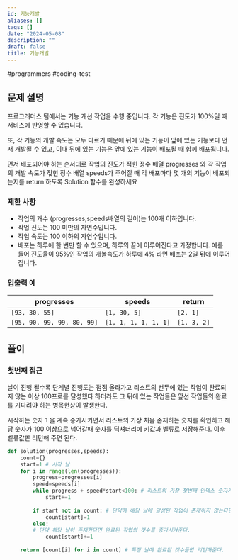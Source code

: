 ```yaml
---
id: 기능개발
aliases: []
tags: []
date: "2024-05-08"
description: ""
draft: false
title: 기능개발
---
```

#programmers #coding-test 
## 문제 설명

프로그래머스 팀에서는 기능 개선 작업을 수행 중입니다. 각 기능은 진도가 100%일 때 서비스에 반영할 수 있습니다.

또, 각 기능의 개발 속도는 모두 다르기 때문에 뒤에 있는 기능이 앞에 있는 기능보다 먼저 개발될 수 있고, 이때 뒤에 있는 기능은 앞에 있는 기능이 배포될 때 함께 배포됩니다.

먼저 배포되어야 하는 순서대로 작업의 진도가 적힌 정수 배열 progresses 와 각 작업의 개발 속도가 젃힌 정수 배열 speeds가 주어질 때 각 배포마다 몇 개의 기능이 배포되는지를 return 하도록 Solution 함수를 완성하세요

### 제한 사항
- 작업의 개수 (progresses,speeds배열의 길이)는 100개 이하입니다.
- 작업 진도는 100 미만의 자연수입니다.
- 작업 속도는 100 이하의 자연수입니다.
- 배포는 하루에 한 번만 할 수 있으며, 하루의 끝에 이루어진다고 가정합니다. 예를 들어 진도율이 95%인 작업의 개볼속도가 하루에 4% 라면 배포는 2일 뒤에 이루어집니다.

### 입출력 예

| progresses                 | speeds               | return      |
| -------------------------- | -------------------- | ----------- |
| `[93, 30, 55]`             | `[1, 30, 5]`         | `[2, 1]`    |
| `[95, 90, 99, 99, 80, 99]` | `[1, 1, 1, 1, 1, 1]` | `[1, 3, 2]` |

## 풀이

### 첫번째 접근

날이 진행 될수록 단계별 진행도는 점점 올라가고 리스트의 선두에 있는 작업이 완료되지 않는 이상 100프로를 달성했다 하더라도 그 뒤에 있는 작업들은 앞선 작업들의 완료를 기다려야 하는 병목현상이 발생한다.

시작하는 숫자 1 을 계속 증가시키면서 리스트의 가장 처음 존재하는 숫자를 확인하고 해당 숫자가 100 이상으로 넘어갈때 숫자를 딕셔너리에 키값과 벨류로 저장해준다.
이후 벨류값만 리턴해 주면 된다.

```python
def solution(progresses,speeds):
	count={}
	start=1 # 시작 날
	for i in range(len(progresses)):
		progress=progresses[i]
		speed=speeds[i]
		while progress + speed*start<100: # 리스트의 가장 첫번째 인덱스 숫자가 달성률이 100 이 넘어갈때까지 시작날을 증가시킨다.
			start+=1
			
		if start not in count: # 만약에 해당 날에 달성된 작업이 존재하지 않는다면 해당 날을 등록해준다.
			count[start]=1
		else:
		# 만약 해당 날이 존재한다면 완료된 작업의 갯수를 증가시켜준다.
			count[start]+=1
			
	return [count[i] for i in count] # 특정 날에 완료된 갯수들만 리턴해준다.
```
